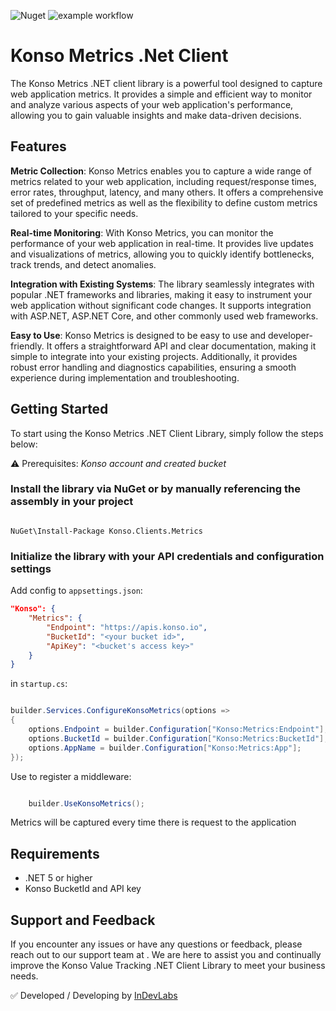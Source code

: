 ![Nuget](https://img.shields.io/nuget/v/Konso.Clients.Metrics) 
![example workflow](https://github.com/konsoio/konso-metrics-clients-dotnet/actions/workflows/dotnet.yml/badge.svg)

# Konso Metrics .Net Client

The Konso Metrics .NET client library is a powerful tool designed to capture web application metrics. It provides a simple and efficient way to monitor and analyze various aspects of your web application's performance, allowing you to gain valuable insights and make data-driven decisions.

## Features

**Metric Collection**: Konso Metrics enables you to capture a wide range of metrics related to your web application, including request/response times, error rates, throughput, latency, and many others. It offers a comprehensive set of predefined metrics as well as the flexibility to define custom metrics tailored to your specific needs.

**Real-time Monitoring**: With Konso Metrics, you can monitor the performance of your web application in real-time. It provides live updates and visualizations of metrics, allowing you to quickly identify bottlenecks, track trends, and detect anomalies.

**Integration with Existing Systems**: The library seamlessly integrates with popular .NET frameworks and libraries, making it easy to instrument your web application without significant code changes. It supports integration with ASP.NET, ASP.NET Core, and other commonly used web frameworks.

**Easy to Use**: Konso Metrics is designed to be easy to use and developer-friendly. It offers a straightforward API and clear documentation, making it simple to integrate into your existing projects. Additionally, it provides robust error handling and diagnostics capabilities, ensuring a smooth experience during implementation and troubleshooting.

## Getting Started

To start using the Konso Metrics .NET Client Library, simply follow the steps below:

⚠️ Prerequisites: *Konso account and created bucket*

### Install the library via NuGet or by manually referencing the assembly in your project

```

NuGet\Install-Package Konso.Clients.Metrics

```

### Initialize the library with your API credentials and configuration settings

Add config to `appsettings.json`:

```json
"Konso": {
    "Metrics": {
        "Endpoint": "https://apis.konso.io",
        "BucketId": "<your bucket id>",
        "ApiKey": "<bucket's access key>"
    }
}
```

in `startup.cs`:

```csharp

builder.Services.ConfigureKonsoMetrics(options =>
{
    options.Endpoint = builder.Configuration["Konso:Metrics:Endpoint"];
    options.BucketId = builder.Configuration["Konso:Metrics:BucketId"];
    options.AppName = builder.Configuration["Konso:Metrics:App"];
});

```

Use to register a middleware:

```csharp

    builder.UseKonsoMetrics();

```

Metrics will be captured every time there is request to the application

## Requirements

- .NET 5 or higher
- Konso BucketId and API key

## Support and Feedback

If you encounter any issues or have any questions or feedback, please reach out to our support team at <support at konso.io>. We are here to assist you and continually improve the Konso Value Tracking .NET Client Library to meet your business needs.

✅ Developed / Developing by [InDevLabs](https://indevlabs.de)
